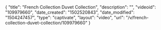 {
    "title": "French Collection Duvet Collection",
    "description": "",
    "videoid": "109979660",
    "date_created": "1502520843",
    "date_modified": "1504247457",
    "type": "captivate",
    "layout": "video",
    "url": "\/v\/french-collection-duvet-collection\/109979660"
}